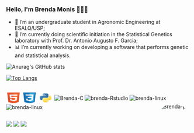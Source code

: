 ### Hello, I'm Brenda Monis 👩🏻‍💻

- 🌱 I’m an undergraduate student in Agronomic Engineering at ESALQ/USP;
- 🧬 I’m currently doing scientific initiation in the Statistical Genetics laboratory with Prof. Dr. Antonio Augusto F. Garcia;
- 📊 I’m currently working on developing a software that performs genetic and statistical analysis.

![Anurag's GitHub stats](https://github-readme-stats.vercel.app/api?username=BrendaMonis&show_icons=true&theme=radical)

[![Top Langs](https://github-readme-stats.vercel.app/api/top-langs/?username=BrendaMonis&hide_progress=true&theme=radical)](https://github.com/BrendaMonis/github-readme-stats)

<div style="display: inline_block"><br>
  <img align="center" alt="Brenda-HTML" height="30" width="40" src="https://raw.githubusercontent.com/devicons/devicon/master/icons/html5/html5-original.svg">
  <img align="center" alt="Brenda-CSS" height="30" width="40" src="https://raw.githubusercontent.com/devicons/devicon/master/icons/css3/css3-original.svg">
  <img align="center" alt="Brenda-Python" height="30" width="40" src="https://raw.githubusercontent.com/devicons/devicon/master/icons/python/python-original.svg">
  <img align="center" alt="Brenda-C" height="30" width="40" src="https://cdn.jsdelivr.net/gh/devicons/devicon/icons/c/c-original.svg">
  <img align="center" alt="brenda-Rstudio" height="30" width="40" src="https://cdn.jsdelivr.net/gh/devicons/devicon/icons/rstudio/rstudio-original.svg">
   <img align="center" alt="brenda-linux" height="30" width="40" src="https://cdn.jsdelivr.net/gh/devicons/devicon/icons/linux/linux-original.svg">
   <img align="center" alt="brenda-linux" height="30" width="40" src="https://cdn.jsdelivr.net/gh/devicons/devicon/icons/canva/canva-original.svg">
   <img align="right" alt="Brenda-pic" height="150" style="border-radius:50px;" src="https://media.discordapp.net/attachments/1080588468301877271/1080588642709405796/download20230303172327.png?width=426&height=426">
</div>

 ##
 
<div> 
  <a href="https://instagram.com/bremonis_/" target="_blank"><img src="https://img.shields.io/badge/-Instagram-%23E4405F?style=for-the-badge&logo=instagram&logoColor=white" target="_blank"></a>
  <a href = "mailto:brenda.monis.moreno@usp.br"><img src="https://img.shields.io/badge/-Gmail-%23333?style=for-the-badge&logo=gmail&logoColor=white" target="_blank"></a>
  <a href="https://www.linkedin.com/in/brendamonismoreno" target="_blank"><img src="https://img.shields.io/badge/-LinkedIn-%230077B5?style=for-the-badge&logo=linkedin&logoColor=white" target="_blank"></a> 
  
</div>
